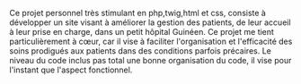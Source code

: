
Ce projet personnel très stimulant en php,twig,html et css, consiste à développer un site visant à améliorer la gestion des patients, de leur accueil à leur prise en charge, dans un petit hôpital Guinéen. Ce projet me tient particulièrement à cœur, car il vise à faciliter l'organisation et l'efficacité des soins prodigués aux patients dans des conditions parfois précaires.
Le niveau du code inclus pas total une bonne organisation du code, il vise pour l'instant que l'aspect fonctionnel. 
